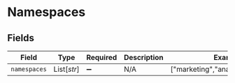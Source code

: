 # Namespaces


## Fields

| Field                               | Type                                | Required                            | Description                         | Example                             |
| ----------------------------------- | ----------------------------------- | ----------------------------------- | ----------------------------------- | ----------------------------------- |
| `namespaces`                        | List[*str*]                         | :heavy_minus_sign:                  | N/A                                 | ["marketing","analytics","finance"] |